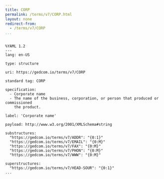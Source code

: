 ```yaml
---
title: CORP
permalink: /terms/v7/CORP.html
layout: none
redirect-from:
  - /terms/v7/CORP
...
```


```

%YAML 1.2
---
lang: en-US

type: structure

uri: https://gedcom.io/terms/v7/CORP

standard tag: CORP

specification:
  - Corporate name
  - The name of the business, corporation, or person that produced or commissioned
    the product.

label: 'Corporate name'

payload: http://www.w3.org/2001/XMLSchema#string

substructures:
  "https://gedcom.io/terms/v7/ADDR": "{0:1}"
  "https://gedcom.io/terms/v7/EMAIL": "{0:M}"
  "https://gedcom.io/terms/v7/FAX": "{0:M}"
  "https://gedcom.io/terms/v7/PHON": "{0:M}"
  "https://gedcom.io/terms/v7/WWW": "{0:M}"

superstructures:
  "https://gedcom.io/terms/v7/HEAD-SOUR": "{0:1}"
...

```
